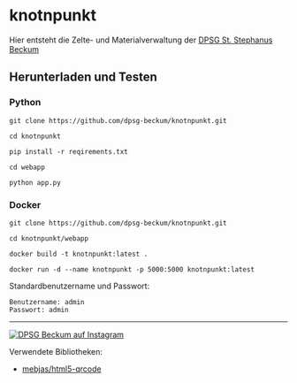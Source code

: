 # knotnpunkt
Hier entsteht die Zelte- und Materialverwaltung der [DPSG St. Stephanus Beckum](https://www.dpsg-beckum.de)


## Herunterladen und Testen

### Python
```
git clone https://github.com/dpsg-beckum/knotnpunkt.git

cd knotnpunkt

pip install -r reqirements.txt

cd webapp

python app.py
```

### Docker
```
git clone https://github.com/dpsg-beckum/knotnpunkt.git

cd knotnpunkt/webapp

docker build -t knotnpunkt:latest .

docker run -d --name knotnpunkt -p 5000:5000 knotnpunkt:latest
```
Standardbenutzername und Passwort:
```
Benutzername: admin
Passwort: admin
```


---
  <a href="https://www.instagram.com/dpsg_beckum">
    <img src="https://img.shields.io/badge/%40dpsg__beckum-Instagram-003056" alt="DPSG Beckum auf Instagram">
  </a>

Verwendete Bibliotheken:
+ [mebjas/html5-qrcode](https://github.com/mebjas/html5-qrcode)
